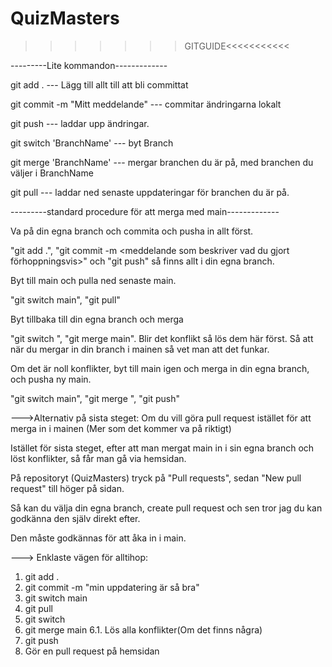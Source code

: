 # QuizMasters


>>>>>>>GITGUIDE<<<<<<<<<<<

---------Lite kommandon-------------

git add . --- Lägg till allt till att bli committat

git commit -m "Mitt meddelande" --- commitar ändringarna lokalt

git push --- laddar upp ändringar.

git switch 'BranchName' --- byt Branch 

git merge 'BranchName' --- mergar branchen du är på, med branchen du väljer i BranchName

git pull --- laddar ned senaste uppdateringar för branchen du är på.


---------standard procedure för att merga med main-------------

Va på din egna branch och commita och pusha in allt först.

  "git add .", "git commit -m <meddelande som beskriver vad du gjort förhoppningsvis>" och "git push" så finns allt i din egna branch.
  
Byt till main och pulla ned senaste main.

  "git switch main", "git pull"
  
Byt tillbaka till din egna branch och merga

  "git switch <din branch>", "git merge main". Blir det konflikt så lös dem här först. Så att när du mergar in din branch i mainen så vet man att det funkar.
  
Om det är noll konflikter, byt till main igen och merga in din egna branch, och pusha ny main.

  "git switch main", "git merge <din branch>", "git push"

--->Alternativ på sista steget:
Om du vill göra pull request istället för att merga in i mainen (Mer som det kommer va på riktigt)

Istället för sista steget, efter att man mergat main in i sin egna branch och löst konflikter, så får man gå via hemsidan.

  På repositoryt (QuizMasters) tryck på "Pull requests", sedan "New pull request" till höger på sidan. 
  
  Så kan du välja din egna branch, create pull request och sen tror jag du kan godkänna den själv direkt efter.
  
  Den måste godkännas för att åka in i main.

---> Enklaste vägen för alltihop:
1. git add .
2. git commit -m "min uppdatering är så bra"
3. git switch main
4. git pull
5. git switch <din branch>
6. git merge main
  6.1. Lös alla konflikter(Om det finns några)
7. git push
8. Gör en pull request på hemsidan
